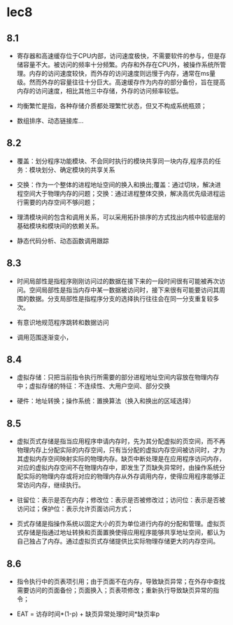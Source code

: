 # lec8

## 8.1

* 寄存器和高速缓存位于CPU内部，访问速度极快，不需要软件的参与，但是存储容量不大。被访问的频率十分频繁。内存和外存在CPU外，被操作系统所管理。内存的访问速度较快，而外存的访问速度则远慢于内存，通常在ms量级。然而外存的容量往往十分巨大。高速缓存作为内存的部分备份，旨在提高内存的访问速度，相比其他三中存储，外存的访问频率较低。

* 均衡繁忙是指，各种存储介质都处理繁忙状态，但又不构成系统瓶颈；

* 数组排序、动态链接库...

## 8.2

* 覆盖：划分程序功能模块、不会同时执行的模块共享同一块内存,程序员的任务：模块划分、确定模块的共享关系

* 交换：作为一个整体的进程地址空间的换入和换出;覆盖：通过切块，解决进程空间大于物理内存的问题；交换：通过进程整体交换，解决高优先级进程运行需要的内存空间不够问题；

* 理清模块间的包含和调用关系，可以采用拓扑排序的方式找出内核中较底层的基础模块和模块间的依赖关系。

* 静态代码分析、动态函数调用跟踪

## 8.3

* 时间局部性是指程序刚刚访问过的数据在接下来的一段时间很有可能被再次访问。空间局部性是指当内存中某一数据被访问时，接下来很有可能要访问其周围的数据。分支局部性是指程序分支的选择执行往往会在同一分支重复较多次。

* 有意识地规范程序跳转和数据访问

* 调用范围逐渐变小，

## 8.4

* 虚拟存储：只把当前指令执行所需要的部分进程地址空间内容放在物理内存中；虚拟存储的特征：不连续性、大用户空间、部分交换

* 硬件：地址转换；操作系统：置换算法（换入和换出的区域选择）

## 8.5

* 虚拟页式存储是指当应用程序申请内存时，先为其分配虚拟的页空间，而不再物理内存上分配实际的内存空间，只有当分配的虚拟内存空间被访问时，才为其虚拟内存空间映射实际的物理内存。缺页中断处理是在应用程序访问内存，对应的虚拟内存空间不在物理内存中，即发生了页缺失异常时，由操作系统分配实际的物理内存或将对应的物理内存从外存调用内存，使得应用程序能够正常访问内存，继续执行。

* 驻留位：表示是否在内存；修改位：表示是否被修改过；访问位：表示是否被访问过；保护位：表示允许页面访问方式；

* 页式存储是指操作系统以固定大小的页为单位进行内存的分配和管理。虚拟页式存储是指通过地址转换和页面置换使得应用程序能够共享地址空间，都认为自己独占了内存。通过虚拟页式存储提供比实际物理存储更大的内存空间。

## 8.6

* 指令执行中的页表项引用；由于页面不在内存，导致缺页异常；在外存中查找需要访问的页面备份；页面换入；页表项修改；重新执行导致缺页异常的指令；

* EAT = 访存时间*(1-p) + 缺页异常处理时间*缺页率p